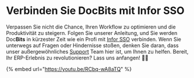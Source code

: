 # Verbinden Sie DocBits mit Infor SSO

Verpassen Sie nicht die Chance, Ihren Workflow zu optimieren und die Produktivität zu steigern. Folgen Sie unserer Anleitung, und Sie werden Doc**Bits** in kürzester Zeit wie ein Profi mit [Infor SSO](https://docbits.com/de/doc/docbits-mit-infor/infor-sso-de/) verbinden. Wenn Sie unterwegs auf Fragen oder Hindernisse stoßen, denken Sie daran, dass unser außergewöhnliches [Support](https://docbits.com/de/doc/support-in-docbits/) Team hier ist, um Ihnen zu helfen. Bereit, Ihr ERP-Erlebnis zu revolutionieren? Lass uns anfangen! 🚀🔗

{% embed url="https://youtu.be/RCbq-wA8aTQ" %}
